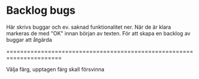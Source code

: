 # Backlog bugs

Här skrivs buggar och ev. saknad funktionalitet ner. När de är klara markeras de med "OK" innan början av texten. För att skapa en backlog av buggar att åtgärda

======================================================================

Välja färg, upptagen färg skall försvinna
